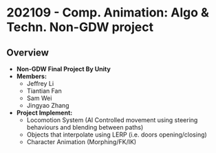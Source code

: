 # 202109 - Comp. Animation: Algo & Techn. Non-GDW project

## Overview
- **Non-GDW Final Project By Unity**
- **Members:**
  -  Jeffrey Li
  -  Tiantian Fan
  -  Sam Wei
  -  Jingyao Zhang
- **Project Implement:**
  - Locomotion System (AI Controlled movement using steering behaviours and blending between paths)
  - Objects that interpolate using LERP (i.e. doors opening/closing)
  - Character Animation (Morphing/FK/IK)
